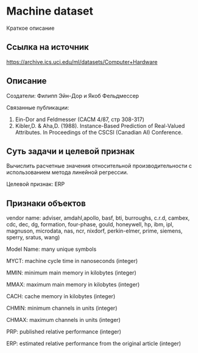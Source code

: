 # Machine dataset
Краткое описание
## Ссылка на источник 
https://archive.ics.uci.edu/ml/datasets/Computer+Hardware
## Описание
Создатели: Филипп Эйн-Дор и Якоб Фельдмессер  

Связанные публикации:
1. Ein-Dor and Feldmesser (CACM 4/87, стр 308-317)
2. Kibler,D. & Aha,D. (1988).  Instance-Based Prediction of
Real-Valued Attributes. In Proceedings of the CSCSI (Canadian AI) Conference.
## Суть задачи и целевой признак
Вычислить расчетные значения относительной производительности с использованием
метода линейной регрессии.  

Целевой признак: ERP
## Признаки объектов
vendor name: adviser, amdahl,apollo, basf, bti, burroughs, c.r.d, cambex, cdc,
dec, dg, formation, four-phase, gould, honeywell, hp, ibm, ipl, magnuson,
microdata, nas, ncr, nixdorf, perkin-elmer, prime, siemens, sperry, sratus, wang)  

Model Name: many unique symbols  

MYCT: machine cycle time in nanoseconds (integer)  

MMIN: minimum main memory in kilobytes (integer)  

MMAX: maximum main memory in kilobytes (integer)  

CACH: cache memory in kilobytes (integer)  

CHMIN: minimum channels in units (integer)  

CHMAX: maximum channels in units (integer)  

PRP: published relative performance (integer)  

ERP: estimated relative performance from the original article (integer)  